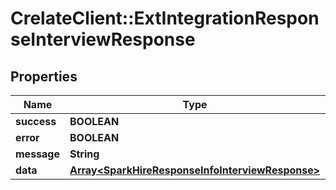 # CrelateClient::ExtIntegrationResponseInterviewResponse

## Properties
Name | Type | Description | Notes
------------ | ------------- | ------------- | -------------
**success** | **BOOLEAN** |  | [optional] 
**error** | **BOOLEAN** |  | [optional] 
**message** | **String** |  | [optional] 
**data** | [**Array&lt;SparkHireResponseInfoInterviewResponse&gt;**](SparkHireResponseInfoInterviewResponse.md) |  | [optional] 


